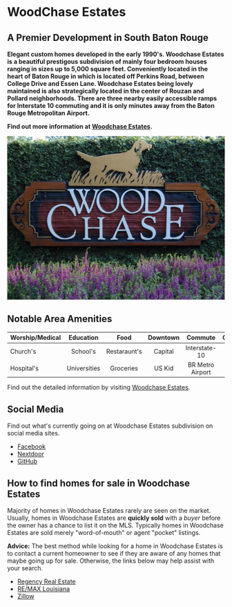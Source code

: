 # WoodChase Estates

## A Premier Development in South Baton Rouge

**Elegant custom homes developed in the early 1990's. Woodchase Estates is a beautiful prestigous subdivision of mainly four bedroom houses ranging in sizes up to 5,000 square feet. Conveniently located in the heart of Baton Rouge in which is located off Perkins Road, between College Drive and Essen Lane. Woodchase Estates being lovely maintained is also strategically located in the center of Rouzan and Pollard neighborhoods. There are three nearby easily accessible ramps for Interstate 10 commuting and it is only minutes away from the Baton Rouge Metropolitan Airport.**

**Find out more information at [Woodchase Estates](https://www.woodchase.org/).**

<img class="resize"  src="https://raw.githubusercontent.com/woodchase/website/master/images/newindex.jpg" alt="WoodChase Estates Subdivision - Baton Rouge, LA">

## Notable Area Amenities

| Worship/Medical | Education    | Food         | Downtown | Commute          | Communities  | Health
| :---            | :---:        | :---:        | :---:    | :---:            | :---:        | ---:
| Church's        | School's     | Restaraunt's | Capital  | Interstate-10    | Rouzan       | LSU Lakes
| Hospital's      | Universities | Groceries    | US Kid   | BR Metro Airport | Pollard      | Local Gyms

Find out the detailed information by visiting [Woodchase Estates](https://www.woodchase.org/).

## Social Media

Find out what's currently going on at Woodchase Estates subdivision on social media sites.

* [Facebook](https://www.facebook.com/groups/846166232175526/)
* [Nextdoor](https://www.woodchasela.nextdoor.com/)
* [GitHub](https://github.com/woodchase/website/)

## How to find homes for sale in Woodchase Estates

Majority of homes in Woodchase Estates rarely are seen on the market. Usually, homes in Woodchase Estates are **quickly sold** with a *buyer* before the owner has a chance to list it on the MLS. Typically homes in Woodchase Estates are sold merely "word-of-mouth" or agent "pocket" listings.

**Advice:** The best method while looking for a home in Woodchase Estates is to contact a current homeowner to see if they are aware of any homes that maybe going up for sale. Otherwise, the links below may help assist with your search.

* [Regency Real Estate](http://www.regencyrealestatellc.com/)
* [RE/MAX Louisiana](https://www.remax-louisiana.com/batonrouge/realestatehomesforsale/woodchase-baton-rouge-la)
* [Zillow](https://www.zillow.com/woodchase-baton-rouge-la/)